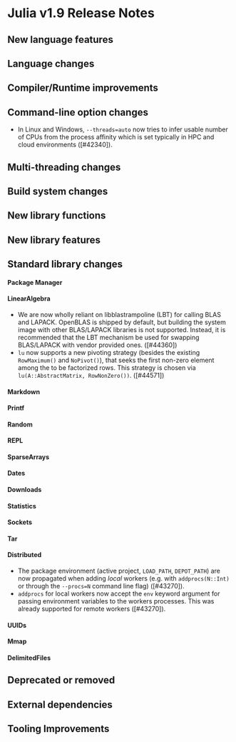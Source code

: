 Julia v1.9 Release Notes
========================

New language features
---------------------


Language changes
----------------


Compiler/Runtime improvements
-----------------------------


Command-line option changes
---------------------------

* In Linux and Windows, `--threads=auto` now tries to infer usable number of CPUs from the
  process affinity which is set typically in HPC and cloud environments ([#42340]).

Multi-threading changes
-----------------------


Build system changes
--------------------


New library functions
---------------------


New library features
--------------------


Standard library changes
------------------------

#### Package Manager

#### LinearAlgebra

* We are now wholly reliant on libblastrampoline (LBT) for calling
  BLAS and LAPACK. OpenBLAS is shipped by default, but building the
  system image with other BLAS/LAPACK libraries is not
  supported. Instead, it is recommended that the LBT mechanism be used
  for swapping BLAS/LAPACK with vendor provided ones. ([#44360])
* `lu` now supports a new pivoting strategy (besides the existing
  `RowMaximum()` and `NoPivot()`), that seeks the first non-zero
  element among the to be factorized rows. This strategy is chosen via
  `lu(A::AbstractMatrix, RowNonZero())`. ([#44571])

#### Markdown

#### Printf

#### Random

#### REPL

#### SparseArrays

#### Dates

#### Downloads

#### Statistics

#### Sockets

#### Tar

#### Distributed

* The package environment (active project, `LOAD_PATH`, `DEPOT_PATH`) are now propagated
  when adding *local* workers (e.g. with `addprocs(N::Int)` or through the `--procs=N`
  command line flag) ([#43270]).
* `addprocs` for local workers now accept the `env` keyword argument for passing
  environment variables to the workers processes. This was already supported for
  remote workers ([#43270]).

#### UUIDs

#### Mmap

#### DelimitedFiles


Deprecated or removed
---------------------


External dependencies
---------------------


Tooling Improvements
---------------------

<!--- generated by NEWS-update.jl: -->
